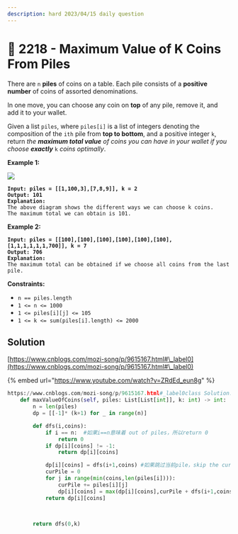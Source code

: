 ```yaml
---
description: hard 2023/04/15 daily question
---
```


# 🤔 2218 - Maximum Value of K Coins From Piles

There are `n` **piles** of coins on a table. Each pile consists of a **positive number** of coins of assorted denominations.

In one move, you can choose any coin on **top** of any pile, remove it, and add it to your wallet.

Given a list `piles`, where `piles[i]` is a list of integers denoting the composition of the `ith` pile from **top to bottom**, and a positive integer `k`, return _the **maximum total value** of coins you can have in your wallet if you choose **exactly**_ `k` _coins optimally_.

&#x20;

**Example 1:**

![](https://assets.leetcode.com/uploads/2019/11/09/e1.png)

<pre><code><strong>Input: piles = [[1,100,3],[7,8,9]], k = 2
</strong><strong>Output: 101
</strong><strong>Explanation:
</strong>The above diagram shows the different ways we can choose k coins.
The maximum total we can obtain is 101.
</code></pre>

**Example 2:**

<pre><code><strong>Input: piles = [[100],[100],[100],[100],[100],[100],[1,1,1,1,1,1,700]], k = 7
</strong><strong>Output: 706
</strong><strong>Explanation:
</strong>The maximum total can be obtained if we choose all coins from the last pile.
</code></pre>

&#x20;

**Constraints:**

* `n == piles.length`
* `1 <= n <= 1000`
* `1 <= piles[i][j] <= 105`
* `1 <= k <= sum(piles[i].length) <= 2000`

## Solution

[https://www.cnblogs.com/mozi-song/p/9615167.html#\_label0](https://www.cnblogs.com/mozi-song/p/9615167.html#\_label0)

{% embed url="https://www.youtube.com/watch?v=ZRdEd_eun8g" %}

```python
https://www.cnblogs.com/mozi-song/p/9615167.html#_label0class Solution:
    def maxValueOfCoins(self, piles: List[List[int]], k: int) -> int:
        n = len(piles)
        dp = [[-1]* (k+1) for _ in range(n)]

        def dfs(i,coins):
            if i == n:  #如果i==n意味着 out of piles，所以return 0
                return 0
            if dp[i][coins] != -1:
                return dp[i][coins]

            dp[i][coins] = dfs(i+1,coins) #如果跳过当前pile，skip the cur piles
            curPile = 0
            for j in range(min(coins,len(piles[i]))):
                curPile += piles[i][j]
                dp[i][coins] = max(dp[i][coins],curPile + dfs(i+1,coins -j-1)) #如果只需要当前pile的一部分，coins-j-1是因为j从0开始
            return dp[i][coins]
            

        
        return dfs(0,k)

```
